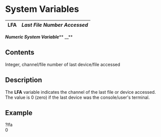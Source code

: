 # System Variables

**LFA** |  **_Last File Number Accessed_**  
---|---  
  
**_Numeric System Variable_**** __**

##  Contents

Integer, channel/file number of last device/file accessed

##  Description

The **LFA** variable indicates the channel of the last file or device accessed. The value is 0 (zero) if the last device was the console/user's terminal.

##  Example

?lfa  
0
